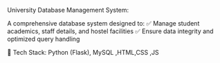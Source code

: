 University Database Management System:

A comprehensive database system designed to:
✅ Manage student academics, staff details, and hostel facilities
✅ Ensure data integrity and optimized query handling

📌 Tech Stack: Python (Flask), MySQL ,HTML,CSS ,JS
